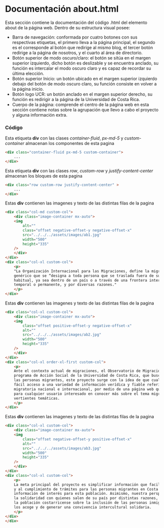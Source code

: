 # Documentación about.html

 Esta sección contiene la documentación del código .html del elemento about de la página web. Dentro de su estructura visual posee: 
*  Barra de navegación: conformada por cuatro botones con sus respectivas etiquetas, el primero lleva a la página principal, el segundo es el corresponde al botón que redirige al mismo blog, el tercer botón redirige a la página de nosotros, y el cuarto al área de directorio.
*  Botón superior de modo oscuro/claro: el botón se sitúa en el margen superior izquierdo, dicho botón es deslizable y se encuentra anclado, su función es intercalar el modo oscuro claro y es capaz de recordar su última elección.
*  Botón superior Inicio: un botón ubicado en el margen superior izquierdo debajo del botón de modo oscuro claro, su función consiste en volver a la página inicio.
*  Botón logo UCR: un botón anclado en el margen superior derecho, su función es redirigir a la página de la Universidad de Costa Rica.
*  Cuerpo de la página: comprende el centro de la página web en esta sección contiene notas sobre la agrupación que llevo a cabo el proyecto y alguna información extra.

### Código

Esta etiqueta **div** con las clases *container-fluid*, *px-md-5* y *custom-container* almacenan los componentes de esta pagina
``` html
<div class="container-fluid px-md-5 custom-container">
    ... 
</div>
```

Esta etiqueta **div** con las clases *row*, *custom-row* y *justify-content-center* almacenan los bloques de esta pagina
``` html
<div class="row custom-row justify-content-center" >   
    ...
</div>
```

Estas **div** contienen las imagenes y texto de las distintas filas de la pagina
``` html
<div class="col-md custom-col">
    <div class="image-container mx-auto">
    <img
        alt=""
        class="offset negative-offset-y negative-offset-x"
        src="../../../assets/images/ab1.jpg"
        width="500"
        height="335"
    />
    </div>
</div>
<div class="col-xl custom-col">
    <p>
    "La Organización Internacional para las Migraciones, define la migración como un término
    genérico que se “designa a toda persona que se traslada fuera de su lugar de residencia
    habitual, ya sea dentro de un país o a través de una frontera internacional, de manera
    temporal o permanente, y por diversas razones."
    </p>
</div>
```
Estas **div** contienen las imagenes y texto de las distintas filas de la pagina
``` html
<div class="col-xl custom-col">
    <div class="image-container mx-auto">
    <img
        class="offset positive-offset-y negative-offset-x"
        alt=""
        src="../../../assets/images/ab2.jpg"
        width="500"
        height="335"
    />
    </div>
</div>
<div class="col-xl order-xl-first custom-col">
    <p>
    Ante el contexto actual de migraciones, el Observatorio de Migración es una extensión del
    programa de Acción Social de la Universidad de Costa Rica, que busca brindar información a
    las personas migrantes, este proyecto surge con la idea de que cualquier persona pueda tener
    fácil acceso a una variedad de información verídica y fiable referida a la temática
    migratoria nacional e internacional, por medio de una página web que sea de un uso amigable
    para cualquier usuario interesado en conocer más sobre el tema migratorio en sus distintas
    vertientes temáticas.
    </p>
</div>
```

Estas **div** contienen las imagenes y texto de las distintas filas de la pagina
``` html
<div class="col-xl custom-col">
    <div class="image-container mx-auto">
    <img
        class="offset negative-offset-y positive-offset-x"
        alt=""
        src="../../../assets/images/ab3.jpg"
        width="500"
        height="335"
    />
    </div>
</div>
<div class="col-xl custom-col">
    <p>
    La meta principal del proyecto es simplificar información que facilite el acceso a servicios
    y al cumplimiento de trámites para las personas migrantes en Costa Rica, así como ofrecer
    información de interés para esta población. Asimismo, nuestra perspectiva está orientada a
    la solidaridad con quienes salen de su país por distintas razones, comunicando un mensaje a
    la población costarricense sobre la inclusión de las personas inmigrantes en la sociedad que
    los acoge y de generar una convivencia intercultural solidaria.
    </p>
</div>
</div>
```